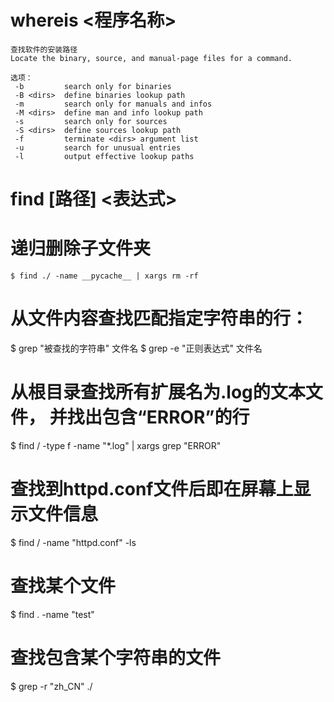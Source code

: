 # whereis <程序名称>
    查找软件的安装路径
    Locate the binary, source, and manual-page files for a command.

    选项：
     -b         search only for binaries
     -B <dirs>  define binaries lookup path
     -m         search only for manuals and infos
     -M <dirs>  define man and info lookup path
     -s         search only for sources
     -S <dirs>  define sources lookup path
     -f         terminate <dirs> argument list
     -u         search for unusual entries
     -l         output effective lookup paths

# find [路径] <表达式>

# 递归删除子文件夹

```
$ find ./ -name __pycache__ | xargs rm -rf
```

# 从文件内容查找匹配指定字符串的行：

$ grep "被查找的字符串" 文件名
$ grep -e "正则表达式" 文件名

# 从根目录查找所有扩展名为.log的文本文件， 并找出包含“ERROR”的行
$ find / -type f -name "*.log" | xargs grep "ERROR"

# 查找到httpd.conf文件后即在屏幕上显示文件信息
$ find / -name "httpd.conf" -ls

# 查找某个文件
$ find . -name "test"

# 查找包含某个字符串的文件
$ grep -r "zh_CN" ./
